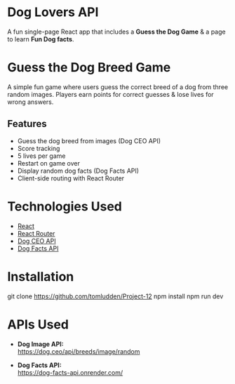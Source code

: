 # Dog Lovers API

A fun single-page React app that includes a **Guess the Dog Game** & a page to learn **Fun Dog facts**.

# Guess the Dog Breed Game

A simple fun game where users guess the correct breed of a dog from three random images. Players earn points for correct guesses & lose lives for wrong answers.

## Features

- Guess the dog breed from images (Dog CEO API)
- Score tracking
- 5 lives per game
- Restart on game over
- Display random dog facts (Dog Facts API)
- Client-side routing with React Router

# Technologies Used

- [React](https://reactjs.org/)
- [React Router](https://reactrouter.com/)
- [Dog CEO API](https://dog.ceo/dog-api/)
- [Dog Facts API](https://dog-facts-api.onrender.com/)

# Installation

git clone https://github.com/tomludden/Project-12
npm install
npm run dev

# APIs Used

- **Dog Image API:**  
  https://dog.ceo/api/breeds/image/random

- **Dog Facts API:**  
  https://dog-facts-api.onrender.com/
